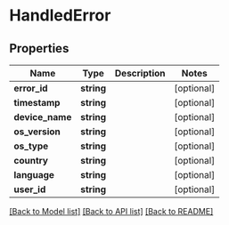 # HandledError

## Properties
Name | Type | Description | Notes
------------ | ------------- | ------------- | -------------
**error_id** | **string** |  | [optional] 
**timestamp** | **string** |  | [optional] 
**device_name** | **string** |  | [optional] 
**os_version** | **string** |  | [optional] 
**os_type** | **string** |  | [optional] 
**country** | **string** |  | [optional] 
**language** | **string** |  | [optional] 
**user_id** | **string** |  | [optional] 

[[Back to Model list]](../README.md#documentation-for-models) [[Back to API list]](../README.md#documentation-for-api-endpoints) [[Back to README]](../README.md)

